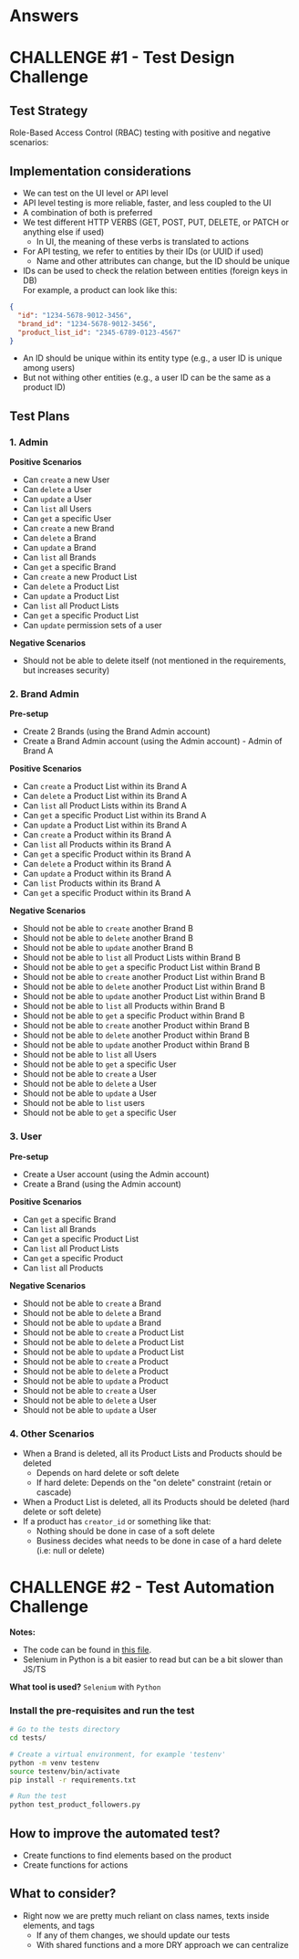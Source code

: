 # Answers

# CHALLENGE #1 - Test Design Challenge
## Test Strategy
Role-Based Access Control (RBAC) testing with positive and negative scenarios:

## Implementation considerations
- We can test on the UI level or API level
- API level testing is more reliable, faster, and less coupled to the UI
- A combination of both is preferred
- We test different HTTP VERBS (GET, POST, PUT, DELETE, or PATCH or anything else if used)
  - In UI, the meaning of these verbs is translated to actions
- For API testing, we refer to entities by their IDs (or UUID if used)
  - Name and other attributes can change, but the ID should be unique
- IDs can be used to check the relation between entities (foreign keys in DB)
<br />For example, a product can look like this:
```json
{
  "id": "1234-5678-9012-3456",
  "brand_id": "1234-5678-9012-3456",
  "product_list_id": "2345-6789-0123-4567"
}
```
- An ID should be unique within its entity type (e.g., a user ID is unique among users)
- But not withing other entities (e.g., a user ID can be the same as a product ID)


## Test Plans

### 1. Admin
**Positive Scenarios**
- Can `create` a new User
- Can `delete` a User
- Can `update` a User
- Can `list` all Users
- Can `get` a specific User
- Can `create` a new Brand
- Can `delete` a Brand
- Can `update` a Brand
- Can `list` all Brands
- Can `get` a specific Brand
- Can `create` a new Product List
- Can `delete` a Product List
- Can `update` a Product List
- Can `list` all Product Lists
- Can `get` a specific Product List
- Can `update` permission sets of a user

**Negative Scenarios**
- Should not be able to delete itself (not mentioned in the requirements, but increases security)

### 2. Brand Admin
**Pre-setup**
- Create 2 Brands (using the Brand Admin account)
- Create a Brand Admin account (using the Admin account) - Admin of Brand A

**Positive Scenarios**
- Can `create` a Product List within its Brand A
- Can `delete` a Product List within its Brand A
- Can `list` all Product Lists within its Brand A
- Can `get` a specific Product List within its Brand A
- Can `update` a Product List within its Brand A
- Can `create` a Product within its Brand A
- Can `list` all Products within its Brand A
- Can `get` a specific Product within its Brand A
- Can `delete` a Product within its Brand A
- Can `update` a Product within its Brand A
- Can `list` Products within its Brand A
- Can `get` a specific Product within its Brand A

**Negative Scenarios**
- Should not be able to `create` another Brand B
- Should not be able to `delete` another Brand B
- Should not be able to `update` another Brand B
- Should not be able to `list` all Product Lists within Brand B
- Should not be able to `get` a specific Product List within Brand B
- Should not be able to `create` another Product List within Brand B
- Should not be able to `delete` another Product List within Brand B
- Should not be able to `update` another Product List within Brand B
- Should not be able to `list` all Products within Brand B
- Should not be able to `get` a specific Product within Brand B
- Should not be able to `create` another Product within Brand B
- Should not be able to `delete` another Product within Brand B
- Should not be able to `update` another Product within Brand B
- Should not be able to `list` all Users
- Should not be able to `get` a specific User
- Should not be able to `create` a User
- Should not be able to `delete` a User
- Should not be able to `update` a User
- Should not be able to `list` users
- Should not be able to `get` a specific User

### 3. User
**Pre-setup**
- Create a User account (using the Admin account)
- Create a Brand (using the Admin account)

**Positive Scenarios**
- Can `get` a specific Brand
- Can `list` all Brands
- Can `get` a specific Product List
- Can `list` all Product Lists
- Can `get` a specific Product
- Can `list` all Products

**Negative Scenarios**
- Should not be able to `create` a Brand
- Should not be able to `delete` a Brand
- Should not be able to `update` a Brand
- Should not be able to `create` a Product List
- Should not be able to `delete` a Product List
- Should not be able to `update` a Product List
- Should not be able to `create` a Product
- Should not be able to `delete` a Product
- Should not be able to `update` a Product
- Should not be able to `create` a User
- Should not be able to `delete` a User
- Should not be able to `update` a User

### 4. Other Scenarios
- When a Brand is deleted, all its Product Lists and Products should be deleted
  - Depends on hard delete or soft delete
  - If hard delete: Depends on the "on delete" constraint (retain or cascade)
- When a Product List is deleted, all its Products should be deleted (hard delete or soft delete)
- If a product has `creator_id` or something like that:
  - Nothing should be done in case of a soft delete
  - Business decides what needs to be done in case of a hard delete (i.e: null or delete)

# CHALLENGE #2 - Test Automation Challenge
**Notes:**
- The code can be found in [this file](tests/test_product_followers.py).
- Selenium in Python is a bit easier to read but can be a bit slower than JS/TS

**What tool is used?**
`Selenium` with `Python`

### Install the pre-requisites and run the test
```bash
# Go to the tests directory
cd tests/

# Create a virtual environment, for example 'testenv'
python -m venv testenv
source testenv/bin/activate
pip install -r requirements.txt

# Run the test
python test_product_followers.py
```

## How to improve the automated test?
- Create functions to find elements based on the product
- Create functions for actions

## What to consider?
- Right now we are pretty much reliant on class names, texts inside elements, and tags
  - If any of them changes, we should update our tests
  - With shared functions and a more DRY approach we can centralize 

